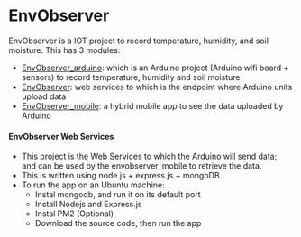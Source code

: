# EnvObserver

EnvObserver is a IOT project to record temperature, humidity, and soil moisture. This has 3 modules:

*   [EnvObserver_arduino](https://github.com/luantrongtran/envobserver_arduino): which is an Arduino project (Arduino wifi board + sensors) to record temperature, humidity and soil moisture
*   [EnvObserver](https://github.com/luantrongtran/envobserver): web services to which is the endpoint where Arduino units upload data
*  [EnvObserver\_mobile](https://github.com/luantrongtran/envobservers_mobile): a hybrid mobile app to see the data uploaded by Arduino
  

#### EnvObserver Web Services
*   This project is the Web Services to which the Arduino will send data; and can be used by the envobserver_mobile to retrieve the data.
*   This is written using node.js + express.js + mongoDB
*   To run the app on an Ubuntu machine:
    *   Instal mongodb, and run it on its default port
    *   Install Nodejs and Express.js
    *   Instal PM2 (Optional)
    *   Download the source code, then run the app
